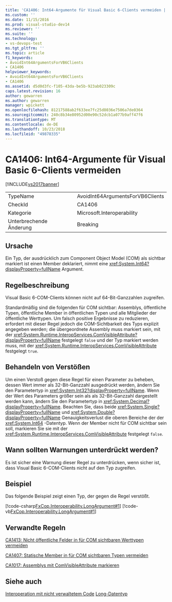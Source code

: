 ```yaml
---
title: 'CA1406: Int64-Argumente für Visual Basic 6-Clients vermeiden | Microsoft-Dokumentation'
ms.custom: ''
ms.date: 11/15/2016
ms.prod: visual-studio-dev14
ms.reviewer: ''
ms.suite: ''
ms.technology:
- vs-devops-test
ms.tgt_pltfrm: ''
ms.topic: article
f1_keywords:
- AvoidInt64ArgumentsForVB6Clients
- CA1406
helpviewer_keywords:
- AvoidInt64ArgumentsForVB6Clients
- CA1406
ms.assetid: d5d0d3fc-f105-43da-be5b-923ab023309c
caps.latest.revision: 16
author: gewarren
ms.author: gewarren
manager: wpickett
ms.openlocfilehash: 81217588ab2f633ee7fc25d8036e7506a7de0364
ms.sourcegitcommit: 240c8b34e80952d00e90c52dcb1a077b9aff47f6
ms.translationtype: MT
ms.contentlocale: de-DE
ms.lasthandoff: 10/23/2018
ms.locfileid: "49878335"
---
```

# <a name="ca1406-avoid-int64-arguments-for-visual-basic-6-clients"></a>CA1406: Int64-Argumente für Visual Basic 6-Clients vermeiden
[!INCLUDE[vs2017banner](../includes/vs2017banner.md)]

|||
|-|-|
|TypeName|AvoidInt64ArgumentsForVB6Clients|
|CheckId|CA1406|
|Kategorie|Microsoft.Interoperability|
|Unterbrechende Änderung|Breaking|

## <a name="cause"></a>Ursache
 Ein Typ, der ausdrücklich zum Component Object Model (COM) als sichtbar markiert ist einen Member deklariert, nimmt eine <xref:System.Int64?displayProperty=fullName> Argument.

## <a name="rule-description"></a>Regelbeschreibung
 Visual Basic 6-COM-Clients können nicht auf 64-Bit-Ganzzahlen zugreifen.

 Standardmäßig sind die folgenden für COM sichtbar: Assemblys, öffentliche Typen, öffentliche Member in öffentlichen Typen und alle Mitglieder der öffentliche Werttypen. Um falsch positive Ergebnisse zu reduzieren, erfordert mit dieser Regel jedoch die COM-Sichtbarkeit des Typs explizit angegeben werden; die übergeordnete Assembly muss markiert sein, mit der <xref:System.Runtime.InteropServices.ComVisibleAttribute?displayProperty=fullName> festgelegt `false` und der Typ markiert werden muss, mit der <xref:System.Runtime.InteropServices.ComVisibleAttribute> festgelegt `true`.

## <a name="how-to-fix-violations"></a>Behandeln von Verstößen
 Um einen Verstoß gegen diese Regel für einen Parameter zu beheben, dessen Wert immer als 32-Bit-Ganzzahl ausgedrückt werden, ändern Sie den Parametertyp in <xref:System.Int32?displayProperty=fullName>. Wenn der Wert des Parameters größer sein als als 32-Bit-Ganzzahl dargestellt werden kann, ändern Sie den Parametertyp in <xref:System.Decimal?displayProperty=fullName>. Beachten Sie, dass beide <xref:System.Single?displayProperty=fullName> und <xref:System.Double?displayProperty=fullName> Genauigkeitsverlust die oberen Bereiche der der <xref:System.Int64> -Datentyp. Wenn der Member nicht für COM sichtbar sein soll, markieren Sie sie mit der <xref:System.Runtime.InteropServices.ComVisibleAttribute> festgelegt `false`.

## <a name="when-to-suppress-warnings"></a>Wann sollten Warnungen unterdrückt werden?
 Es ist sicher eine Warnung dieser Regel zu unterdrücken, wenn sicher ist, dass Visual Basic 6-COM-Clients nicht auf den Typ zugreifen.

## <a name="example"></a>Beispiel
 Das folgende Beispiel zeigt einen Typ, der gegen die Regel verstößt.

 [!code-csharp[FxCop.Interoperability.LongArgument#1](../snippets/csharp/VS_Snippets_CodeAnalysis/FxCop.Interoperability.LongArgument/cs/FxCop.Interoperability.LongArgument.cs#1)]
 [!code-vb[FxCop.Interoperability.LongArgument#1](../snippets/visualbasic/VS_Snippets_CodeAnalysis/FxCop.Interoperability.LongArgument/vb/FxCop.Interoperability.LongArgument.vb#1)]

## <a name="related-rules"></a>Verwandte Regeln
 [CA1413: Nicht öffentliche Felder in für COM sichtbaren Werttypen vermeiden](../code-quality/ca1413-avoid-non-public-fields-in-com-visible-value-types.md)

 [CA1407: Statische Member in für COM sichtbaren Typen vermeiden](../code-quality/ca1407-avoid-static-members-in-com-visible-types.md)

 [CA1017: Assemblys mit ComVisibleAttribute markieren](../code-quality/ca1017-mark-assemblies-with-comvisibleattribute.md)

## <a name="see-also"></a>Siehe auch
 [Interoperation mit nicht verwaltetem Code](http://msdn.microsoft.com/library/ccb68ce7-b0e9-4ffb-839d-03b1cd2c1258) [Long-Datentyp](http://msdn.microsoft.com/library/b4770c34-1804-4f8c-b512-c10b0893e516)



